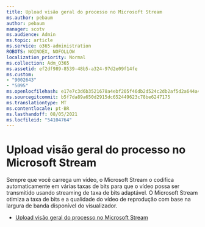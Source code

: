 ```yaml
---
title: Upload visão geral do processo no Microsoft Stream
ms.author: pebaum
author: pebaum
manager: scotv
ms.audience: Admin
ms.topic: article
ms.service: o365-administration
ROBOTS: NOINDEX, NOFOLLOW
localization_priority: Normal
ms.collection: Adm_O365
ms.assetid: ef2df989-8539-48b5-a324-97d2e09f14fe
ms.custom:
- "9002643"
- "5095"
ms.openlocfilehash: e17e7c3d6b3521678a4ebf205f46db2d524c2db2af5d2a644a4c1c80b016b9cf
ms.sourcegitcommit: b5f7da89a650d2915dc652449623c78be6247175
ms.translationtype: MT
ms.contentlocale: pt-BR
ms.lasthandoff: 08/05/2021
ms.locfileid: "54104764"
---
```

# <a name="upload-process-overview-in-microsoft-stream"></a>Upload visão geral do processo no Microsoft Stream

Sempre que você carrega um vídeo, o Microsoft Stream o codifica automaticamente em várias taxas de bits para que o vídeo possa ser transmitido usando streaming de taxa de bits adaptável. O Microsoft Stream otimiza a taxa de bits e a qualidade do vídeo de reprodução com base na largura de banda disponível do visualizador.

- [Upload visão geral do processo no Microsoft Stream](/stream/upload-process-overview)
